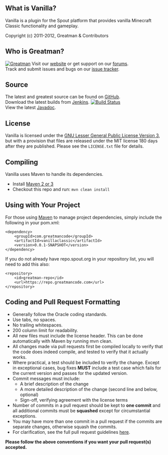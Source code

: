 What is Vanilla?
----------------
Vanilla is a plugin for the Spout platform that provides vanilla Minecraft Classic functionality and gameplay.

Copyright (c) 2011-2012, Greatman & Contributors

Who is Greatman?
------------------------
[![Greatman](http://www.gravatar.com/avatar/9f5dab0846895bfb4308393bd2aac4c9?d=mm&r=pg&s=48)](http://www.spout.org/members/greatman.101/)
Visit our [website][Website] or get support on our [forums][Forums].  
Track and submit issues and bugs on our [issue tracker][Issues].


Source
------
The latest and greatest source can be found on [GitHub].  
Download the latest builds from [Jenkins].  [![Build Status](http://jenkins.greatmancode.com/VanillaClassic/badge/icon)][Jenkins]  
View the latest [Javadoc].

License
-------
Vanilla is licensed under the [GNU Lesser General Public License Version 3][License], but with a provision that files are released under the MIT license 180 days after they are published. Please see the `LICENSE.txt` file for details.

Compiling
---------
Vanilla uses Maven to handle its dependencies.

* Install [Maven 2 or 3](http://maven.apache.org/download.html)  
* Checkout this repo and run: `mvn clean install`

Using with Your Project
-----------------------
For those using [Maven](http://maven.apache.org/download.html) to manage project dependencies, simply include the following in your pom.xml:

    <dependency>
        <groupId>com.greatmancode</groupId>
        <artifactId>vanillaclassic</artifactId>
        <version>0.0.1-SNAPSHOT</version>
    </dependency>

If you do not already have repo.spout.org in your repository list, you will need to add this also:

    <repository>
        <id>greatman-repo</id>
        <url>https://repo.greatmancode.com</url>
    </repository>

Coding and Pull Request Formatting
----------------------------------
* Generally follow the Oracle coding standards.
* Use tabs, no spaces.
* No trailing whitespaces.
* 200 column limit for readability.
* All new files must include the license header. This can be done automatically with Maven by running mvn clean.
* All changes made via pull requests first be compiled locally to verify that the code does indeed compile, and tested to verify that it actually works.
* Where practical, a test should be included to verify the change. Except in exceptional cases, bug fixes **MUST** include a test case which fails for the current version and passes for the updated version.
* Commit messages must include:
    - A brief description of the change
    - A more detailed description of the change (second line and below, optional)
    - Sign-off, verifying agreement with the license terms
* Number of commits in a pull request should be kept to **one commit** and all additional commits must be **squashed** except for circumstantial exceptions.
* You may have more than one commit in a pull request if the commits are separate changes, otherwise squash the commits.
* For clarification, see the full pull request guidelines [here](http://spout.in/prguide).

**Please follow the above conventions if you want your pull request(s) accepted.**

[License]: http://www.spout.org/SpoutDevLicenseV1.txt
[Website]: http://forums.spout.org/threads/gamemode-vanillaclassic-bringing-minecraft-classic-in-spout.6173/
[Forums]: http://forums.spout.org/threads/gamemode-vanillaclassic-bringing-minecraft-classic-in-spout.6173/
[GitHub]: https://github.com/greatman/VanillaClassic
[Javadoc]: http://jenkins.greatmancode.com/Job/VanillaClassic/Javadoc
[Jenkins]: http://jenkins.greatmancode.com/Job/VanillaClassic/
[Issues]: https://github.com/greatman/VanillaClassic/issues